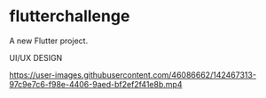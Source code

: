 # flutterchallenge

A new Flutter project.


UI/UX DESIGN



https://user-images.githubusercontent.com/46086662/142467313-97c9e7c6-f98e-4406-9aed-bf2ef2f41e8b.mp4


